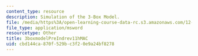 ```yaml
---
content_type: resource
description: Simulation of the 3-Box Model.
file: /media/https%3A/open-learning-course-data-rc.s3.amazonaws.com/12-740-paleoceanography-spring-2008/cbd144ca870f529bc3f20e9a24bf8278_3boxmodelPreIndrev11hMAC.xls
file_type: application/msword
resourcetype: Other
title: 3boxmodelPreIndrev11hMAC
uid: cbd144ca-870f-529b-c3f2-0e9a24bf8278
---
```

